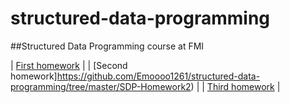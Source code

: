 # structured-data-programming

##Structured Data Programming course at FMI

| [First homework](https://github.com/Emoooo1261/structured-data-programming/tree/master/SDP-Homework1) |
| [Second homework]https://github.com/Emoooo1261/structured-data-programming/tree/master/SDP-Homework2) |
| [Third homework](https://github.com/Emoooo1261/structured-data-programming/tree/master/SDP-Homework3) |
